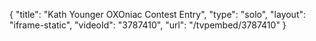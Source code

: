 {
    "title": "Kath Younger OXOniac Contest Entry",
    "type": "solo",
    "layout": "iframe-static",
    "videoId": "3787410",
    "url": "\/tvpembed\/3787410"
}